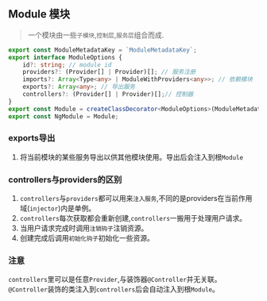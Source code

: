 ## Module 模块
> 一个模块由一些`子模块`,`控制层`,`服务层`组合而成.

```ts
export const ModuleMetadataKey = `ModuleMetadataKey`;
export interface ModuleOptions {
    id?: string; // module id
    providers?: (Provider[] | Provider)[]; // 服务注册
    imports?: Array<Type<any> | ModuleWithProviders<any>>; // 依赖模块
    exports?: Array<any>; // 导出服务
    controllers?: (Provider[] | Provider)[];// 控制器
}
export const Module = createClassDecorator<ModuleOptions>(ModuleMetadataKey);
export const NgModule = Module;
```

### exports导出
1. 将当前模块的某些服务导出以供其他模块使用。导出后会注入到根`Module`

### controllers与providers的区别
1. `controllers`与`providers`都可以用来`注入服务`,不同的是providers在当前作用域(`injector`)内是单例。
2. `controllers`每次获取都会重新创建,`controllers`一搬用于处理用户请求。
3. 当用户请求完成时调用`注销钩子`注销资源。
4. 创建完成后调用`初始化钩子`初始化一些资源。

### 注意
`controllers`里可以是任意`Provider`,与装饰器`@Controller`并无关联。
`@Controller`装饰的类注入到`controllers`后会自动注入到根`Module`。